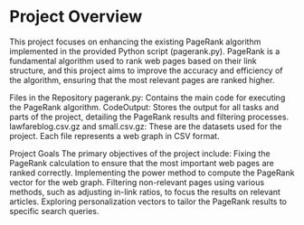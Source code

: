 # Project Overview
This project focuses on enhancing the existing PageRank algorithm implemented in the provided Python script (pagerank.py). PageRank is a fundamental algorithm used to rank web pages based on their link structure, and this project aims to improve the accuracy and efficiency of the algorithm, ensuring that the most relevant pages are ranked higher.

Files in the Repository
pagerank.py: Contains the main code for executing the PageRank algorithm.
CodeOutput: Stores the output for all tasks and parts of the project, detailing the PageRank results and filtering processes.
lawfareblog.csv.gz and small.csv.gz: These are the datasets used for the project. Each file represents a web graph in CSV format.

Project Goals
The primary objectives of the project include:
Fixing the PageRank calculation to ensure that the most important web pages are ranked correctly.
Implementing the power method to compute the PageRank vector for the web graph.
Filtering non-relevant pages using various methods, such as adjusting in-link ratios, to focus the results on relevant articles.
Exploring personalization vectors to tailor the PageRank results to specific search queries.
